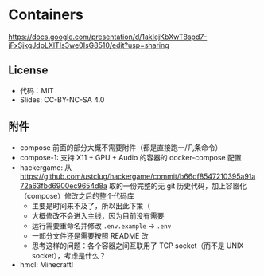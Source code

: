 # Containers

<https://docs.google.com/presentation/d/1akIejKbXwT8spd7-jFxSjkgJdpLXlTIs3we0IsG8510/edit?usp=sharing>

## License

- 代码：MIT
- Slides: CC-BY-NC-SA 4.0

## 附件

- compose 前面的部分大概不需要附件（都是直接跑一/几条命令）
- compose-1: 支持 X11 + GPU + Audio 的容器的 docker-compose 配置
- hackergame: 从 <https://github.com/ustclug/hackergame/commit/b66df8547210395a91a72a63fbd6900ec9654d8a> 取的一份完整的无 git 历史代码，加上容器化（compose）修改之后的整个代码库
    - 主要是时间来不及了，所以出此下策（
    - 大概修改不会进入主线，因为目前没有需要
    - 运行需要重命名并修改 `.env.example` -> `.env`
    - 一部分文件还是需要按照 README 改
    - 思考这样的问题：各个容器之间互联用了 TCP socket（而不是 UNIX socket），考虑是什么？
- hmcl: Minecraft!
